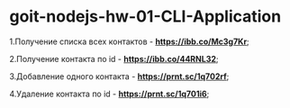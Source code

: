 # goit-nodejs-hw-01-CLI-Application

1.Получение списка всех контактов - **https://ibb.co/Mc3g7Kr**;

2.Получение контакта по id - **https://ibb.co/44RNL32**;

3.Добавление одного контакта - **https://prnt.sc/1q702rf**;

4.Удаление контакта по id - **https://prnt.sc/1q701i6**;
